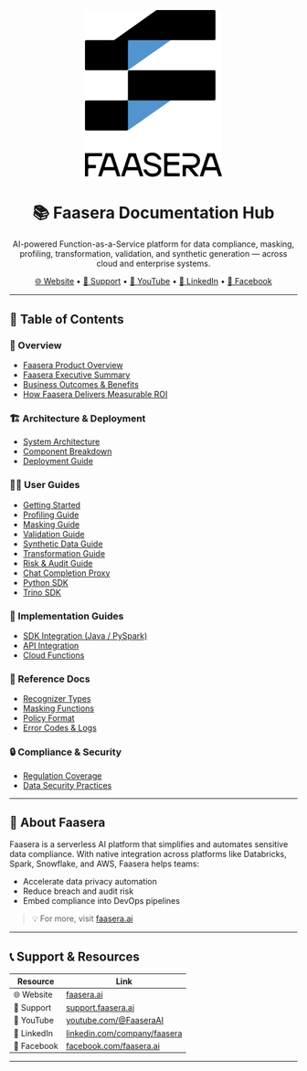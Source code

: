 <p align="center">
<img src="./assets/faasera-logo.png" alt="Faasera Logo" width="240" />
</p>

<h1 align="center">📚 Faasera Documentation Hub</h1>

<p align="center">
  AI-powered Function-as-a-Service platform for data compliance, masking, profiling, transformation, validation, and synthetic generation — across cloud and enterprise systems.
</p>

<p align="center">
  <a href="https://faasera.ai">🌐 Website</a> •
  <a href="https://support.faasera.ai">📧 Support</a> •
  <a href="https://www.youtube.com/@FaaseraAI">🎥 YouTube</a> •
  <a href="https://www.linkedin.com/company/faasera-ai">💼 LinkedIn</a> •
  <a href="https://www.facebook.com/faaseraAi">📘 Facebook</a>
</p>

---

## 🧭 Table of Contents

### 🔹 Overview

- [Faasera Product Overview](./faasera-product-overview.md)
- [Faasera Executive Summary](./faasera-executive-summary.md)
- [Business Outcomes & Benefits](./faasera-business-outcomes-benefits.md)
- [How Faasera Delivers Measurable ROI](./faasera-measurable-roi.md)

### 🏗️ Architecture & Deployment

- [System Architecture](./faasera-system-architecture.md)
- [Component Breakdown](./faasera-components.md)
- [Deployment Guide](./faasera-deployment-guide.md)

### 👩‍💻 User Guides

- [Getting Started](./user-guide-getting-started.md)
- [Profiling Guide](./user-guide-profiler.md)
- [Masking Guide](./user-guide-masking.md)
- [Validation Guide](./user-guide-validation.md)
- [Synthetic Data Guide](./user-guide-synthetic.md)
- [Transformation Guide](./user-guide-transformation.md)
- [Risk & Audit Guide](./user-guide-risk-audit-engine.md)
- [Chat Completion Proxy](./chat-gpt-proxy.md)
- [Python SDK](./Faasera_Python_SDK.md)
- [Trino SDK](./faasera-trino-usage-guide.md)

### 🧰 Implementation Guides

- [SDK Integration (Java / PySpark)](./implementation-sdk.md)
- [API Integration](./implementation-api.md)
- [Cloud Functions](./implementation-cloud.md)

### 📖 Reference Docs

- [Recognizer Types](./reference-recognizers.md)
- [Masking Functions](./reference-masking-functions.md)
- [Policy Format](./reference-policy-format.md)
- [Error Codes & Logs](./reference-errors.md)

### 🔒 Compliance & Security

- [Regulation Coverage](./compliance-coverage.md)
- [Data Security Practices](./compliance-security.md)

---

## 🔗 About Faasera

Faasera is a serverless AI platform that simplifies and automates sensitive data compliance. With native integration
across platforms like Databricks, Spark, Snowflake, and AWS, Faasera helps teams:

- Accelerate data privacy automation
- Reduce breach and audit risk
- Embed compliance into DevOps pipelines

> 💡 For more, visit [faasera.ai](https://faasera.ai)

---

## 📞 Support & Resources

| Resource    | Link                                                                        |
|-------------|-----------------------------------------------------------------------------|
| 🌐 Website  | [faasera.ai](https://faasera.ai)                                            |
| 📧 Support  | [support.faasera.ai](https://support.faasera.ai)                            |
| 🎥 YouTube  | [youtube.com/@FaaseraAI](https://www.youtube.com/@FaaseraAI)                |
| 💼 LinkedIn | [linkedin.com/company/faasera](https://www.linkedin.com/company/faasera-ai) |
| 📘 Facebook | [facebook.com/faasera.ai](https://www.facebook.com/faaseraAi)               |

---

